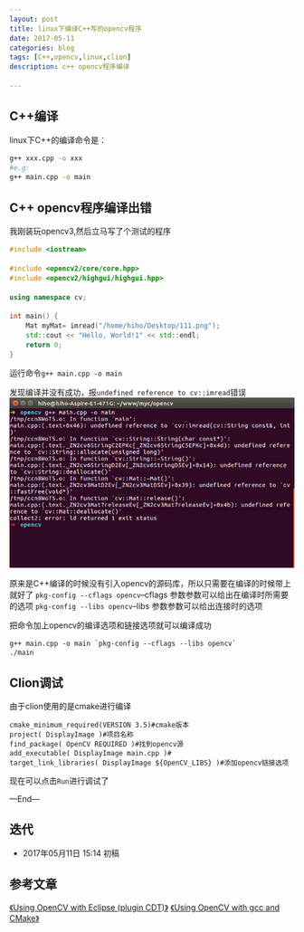 ```yaml
---
layout: post
title: linux下编译C++写的opencv程序
date: 2017-05-11
categories: blog
tags: [C++,opencv,linux,clion]
description: c++ opencv程序编译

---
```



## C++编译
linux下C++的编译命令是：

```bash
g++ xxx.cpp -o xxx
#e.g:
g++ main.cpp -o main

```


## C++ opencv程序编译出错
我刚装玩opencv3,然后立马写了个测试的程序

```c++
#include <iostream>

#include <opencv2/core/core.hpp>
#include <opencv2/highgui/highgui.hpp>

using namespace cv;

int main() {
    Mat myMat= imread("/home/hiho/Desktop/111.png");
    std::cout << "Hello, World!1" << std::endl;
    return 0;
}
```

运行命令`g++ main.cpp -o main`

发现编译并没有成功，报`undefined reference to cv::imread`错误
![compile fail](/source/images/linux-compile-opencv-c++-file/compile_fail.png)

原来是C++编译的时候没有引入opencv的源码库，所以只需要在编译的时候带上就好了
`pkg-config --cflags opencv`–cflags 参数参数可以给出在编译时所需要的选项
`pkg-config --libs opencv`–libs 参数参数可以给出连接时的选项

把命令加上opencv的编译选项和链接选项就可以编译成功

```
g++ main.cpp -o main `pkg-config --cflags --libs opencv`
./main
```


## Clion调试
由于clion使用的是cmake进行编译

```
cmake_minimum_required(VERSION 3.5)#cmake版本
project( DisplayImage )#项目名称
find_package( OpenCV REQUIRED )#找到opencv源
add_executable( DisplayImage main.cpp )#
target_link_libraries( DisplayImage ${OpenCV_LIBS} )#添加opencv链接选项
```

现在可以点击`Run`进行调试了

—End—


## 迭代

* 2017年05月11日 15:14 初稿

## 参考文章
[《Using OpenCV with Eclipse (plugin CDT)》](http://docs.opencv.org/3.0-last-rst/doc/tutorials/introduction/linux_eclipse/linux_eclipse.html)
[《Using OpenCV with gcc and CMake》](http://docs.opencv.org/2.4/doc/tutorials/introduction/linux_gcc_cmake/linux_gcc_cmake.html)


